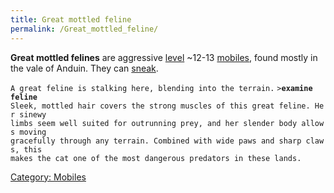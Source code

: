 ```yaml
---
title: Great mottled feline
permalink: /Great_mottled_feline/
---
```


**Great mottled felines** are aggressive [level](level "wikilink")
~12-13 [mobiles](mobile "wikilink"), found mostly in the vale of Anduin.
They can [sneak](sneak "wikilink").

`A great feline is stalking here, blending into the terrain.`
`>`**`examine feline`**
`Sleek, mottled hair covers the strong muscles of this great feline. Her sinewy`
`limbs seem well suited for outrunning prey, and her slender body allows moving`
`gracefully through any terrain. Combined with wide paws and sharp claws, this`
`makes the cat one of the most dangerous predators in these lands.`

[Category: Mobiles](Category:_Mobiles "wikilink")
